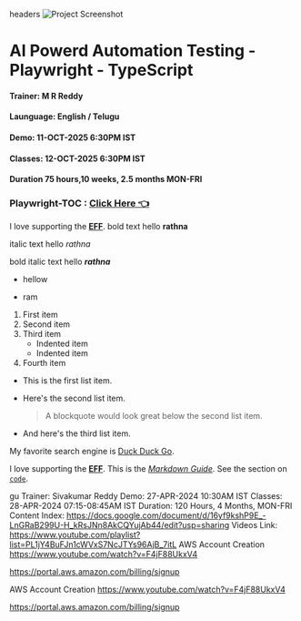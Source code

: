  headers 
![Project Screenshot](c:\Users\admin\Downloads\rrplaywrigh.PNG)
# AI Powerd Automation Testing - Playwright - TypeScript
#### Trainer: M R Reddy
#### Launguage: English / Telugu
#### Demo: 11-OCT-2025 6:30PM IST
#### Classes: 12-OCT-2025 6:30PM IST
#### Duration 75 hours,10 weeks, 2.5 months MON-FRI
### Playwright-TOC : **[Click Here 👈 ](https://docs.google.com/document/d/1l2MMuH3kQXiBU0GuTPg-_fjDlWBwJdM2/edit)**

I love supporting the **[EFF](https://eff.org)**.
bold text
 hello **rathna**

 italic  text
 hello *rathna*


 bold italic  text
 hello ***rathna***

 * hellow
 - ram


 1. First item
2. Second item
3. Third item
    - Indented item
    - Indented item
4. Fourth item


* This is the first list item.
* Here's the second list item.

    > A blockquote would look great below the second list item.

* And here's the third list item.


My favorite search engine is [Duck Duck Go](https://duckduckgo.com "The best search engine for privacy").


I love supporting the **[EFF](https://eff.org)**.
This is the *[Markdown Guide](https://www.markdownguide.org)*.
See the section on [`code`](#code).

gu
Trainer: Sivakumar Reddy
Demo: 27-APR-2024 10:30AM IST
Classes: 28-APR-2024 07:15-08:45AM IST
Duration: 120 Hours, 4 Months, MON-FRI
Content Index: https://docs.google.com/document/d/16yf9kshP9E_-LnGRaB299U-H_kRsJNn8AkCQYujAb44/edit?usp=sharing
Videos Link: https://www.youtube.com/playlist?list=PL1jY4BuFJn1cWVxS7NcJTYs96AjB_7itL
AWS Account Creation
https://www.youtube.com/watch?v=F4jF88UkxV4

https://portal.aws.amazon.com/billing/signup

AWS Account Creation
https://www.youtube.com/watch?v=F4jF88UkxV4

https://portal.aws.amazon.com/billing/signup